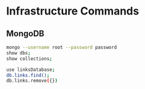 # Infrastructure Commands

## MongoDB

```bash
mongo --username root --password password
show dbs;
show collections;

use linksDatabase;
db.links.find();
db.links.remove({})
```